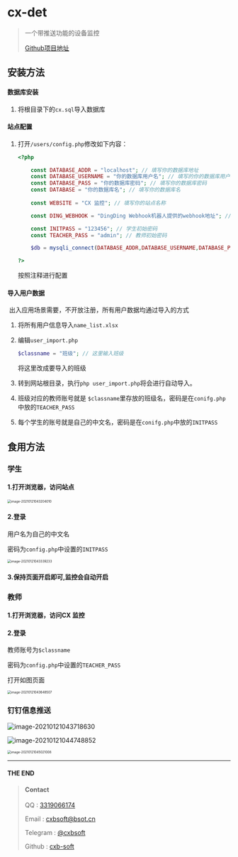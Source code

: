 # cx-det
> 一个带推送功能的设备监控
>
> [Github项目地址](https://github.com/cxb-soft/cx-det)



## 安装方法

#### 数据库安装

1. 将根目录下的```cx.sql```导入数据库

#### 站点配置

1. 打开```/users/config.php```修改如下内容：

   ```php
   <?php
   
       const DATABASE_ADDR = "localhost"; // 填写你的数据库地址
       const DATABASE_USERNAME = "你的数据库用户名"; // 填写的你的数据库用户名
       const DATABASE_PASS = "你的数据库密码"; // 填写你的数据库密码
       const DATABASE = "你的数据库名"; // 填写你的数据库名
       
       const WEBSITE = "CX 监控"; // 填写你的站点名称
   
       const DING_WEBHOOK = "DingDing Webhook机器人提供的webhook地址"; // 填写钉钉webhook机器人地址
   
       const INITPASS = "123456"; // 学生初始密码
       const TEACHER_PASS = "admin"; // 教师初始密码
   
       $db = mysqli_connect(DATABASE_ADDR,DATABASE_USERNAME,DATABASE_PASS,DATABASE);
   
   ?>
   ```

   按照注释进行配置

   


#### 导入用户数据

​	出入应用场景需要，不开放注册，所有用户数据均通过导入的方式

1. 将所有用户信息导入```name_list.xlsx```

2. 编辑```user_import.php```

   ```php
   $classname = "班级"; // 这里输入班级
   ```

   将这里改成要导入的班级

3. 转到网站根目录，执行```php user_import.php```将会进行自动导入。

4. 班级对应的教师账号就是 ```$classname```里存放的班级名，密码是在```conifg.php```中放的```TEACHER_PASS```

5. 每个学生的账号就是自己的中文名，密码是在```conifg.php```中放的```INITPASS```







## 食用方法

### 学生

#### 1.打开浏览器，访问站点

<img src="https://i.loli.net/2021/01/21/9klFzarKpZon3jS.png" alt="image-20210121043204010" style="zoom:50%;" />

#### 2.登录

用户名为自己的中文名

密码为```config.php```中设置的```INITPASS```

<img src="https://i.loli.net/2021/01/23/PWhqU2LklSfoGMO.png" alt="image-20210121043339233" style="zoom:50%;" />

#### 3.保持页面开启即可,监控会自动开启



### 教师

#### 1.打开浏览器，访问CX 监控

#### 2.登录

教师账号为```$classname```

密码为```config.php```中设置的```TEACHER_PASS```

打开如图页面

<img src="https://i.loli.net/2021/01/23/rByVH96LEjPxIOS.png" alt="image-20210121043648507" style="zoom:50%;" />



### 钉钉信息推送

![image-20210121043718630](https://i.loli.net/2021/01/21/uR2UxMVt5kjq4gw.png)

![image-20210121044748852](https://i.loli.net/2021/01/21/2LO1hw8ikZA3vGT.png)

<img src="https://i.loli.net/2021/01/23/vHAyeVbUI3iuPhW.png" alt="image-20210121045021008" style="zoom:50%;" />



---

#### THE END

>  #### Contact
>
>  QQ : [3319066174](http://wpa.qq.com/msgrd?v=3&uin=3319066174&site=qq&menu=yes)
>
>  Email : [cxbsoft@bsot.cn](mailto:cxbsoft@bsot.cn)
>
>  Telegram : [@cxbsoft](https://t.me/cxbsoft)
>
>  Github : [cxb-soft](https://github.com/cxb-soft)

 

